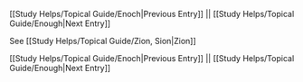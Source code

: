[[Study Helps/Topical Guide/Enoch|Previous Entry]]  ||  [[Study Helps/Topical Guide/Enough|Next Entry]]

 See [[Study Helps/Topical Guide/Zion, Sion|Zion]]

[[Study Helps/Topical Guide/Enoch|Previous Entry]]  ||  [[Study Helps/Topical Guide/Enough|Next Entry]]